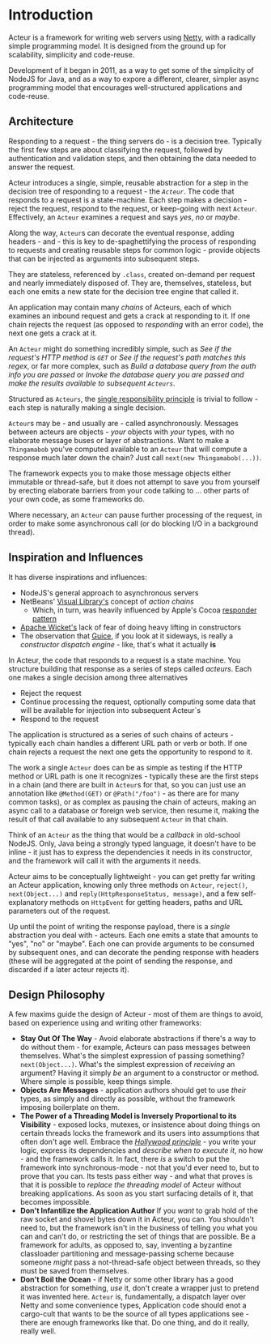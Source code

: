 # Introduction

Acteur is a framework for writing web servers using [Netty](https://netty.io), with
a radically simple programming model.  It is designed from the ground up for 
scalability, simplicity and code-reuse.

Development of it began in 2011, as a way to get some of the simplicity of 
NodeJS for Java, and as a way to expore a different, clearer, simpler async
programming model that encourages well-structured applications and code-reuse.

## Architecture

Responding to a request - the thing servers do - is a decision tree.  Typically the
first few steps are about classifying the request, followed by authentication and
validation steps, and then obtaining the data needed to answer the request.

Acteur introduces a single, simple, reusable abstraction for a step in the decision
tree of responding to a request - the *`Acteur`*.  The code that responds to a
request is a state-machine.  Each step makes a decision - reject the request,
respond to the request, or keep-going with next `Acteur`.  Effectively, an `Acteur`
examines a request and says *yes*, *no* or *maybe*.

Along the way, `Acteur`s can decorate the eventual response, adding headers - and - this
is key to de-spaghettifying the process of responding to requests and creating reusable
steps for common logic - provide objects that can be injected as arguments into
subsequent steps.

They are stateless, referenced by `.class`, created on-demand per request and
nearly immediately disposed of.  They are, themselves, stateless, but each one emits
a new state for the decision tree engine that called it.

An application may contain many *chains* of Acteurs, each of which examines an inbound
request and gets a crack at responding to it.  If one chain rejects the request (as
opposed to *responding* with an error code), the next one gets a crack at it.

An `Acteur` might do something incredibly simple, such as *See if the request's HTTP
method is `GET`* or *See if the request's path matches this regex*, or far more complex,
such as *Build a database query from the auth info you are passed* or *Invoke the database
query you are passed and make the results available to subsequent `Acteurs`*.

Structured as `Acteurs`, the
[single responsibility principle](https://en.wikipedia.org/wiki/Single-responsibility_principle) is
trivial to follow - each step is naturally making a single decision.

`Acteur`s may be - and usually are - called asynchronously.  Messages between acteurs
are objects - *your* objects with *your* types, with no elaborate message buses 
or layer of abstractions.  Want to make a `Thingamabob` you've computed available
to an `Acteur` that will compute a response much later down the chain?  Just call
`next(new Thingamabob(...))`.

The framework expects you to make those message objects either immutable or thread-safe,
but it does not attempt to save you from yourself by erecting elaborate barriers from
your code talking to ... other parts of your own code, as some frameworks do.

Where necessary, an `Acteur` can pause further processing of the request, in order to
make some asynchronous call (or do blocking I/O in a background thread).


## Inspiration and Influences

It has diverse inspirations and influences:

* NodeJS's general approach to asynchronous servers
* NetBeans' [Visual Library's](https://netbeans.apache.org/tutorials/nbm-visual_library.html)
concept of *action chains*
  * Which, in turn, was heavily influenced by Apple's Cocoa [responder
pattern](https://developer.apple.com/library/archive/documentation/General/Conceptual/Devpedia-CocoaApp/Responder.html)
* [Apache Wicket's](https://wicket.apache.org/) lack of fear of doing heavy lifting in constructors
* The observation that [Guice](https://github.com/google/guice), if you look at it sideways, is really a *constructor
dispatch engine* - like, that's what it actually **is**

In Acteur, the code that responds to a request is a state machine.  You structure
building that response as a series of steps called *acteurs*.  Each one makes a
single decision among three alternatives

* Reject the request
* Continue processing the request, optionally computing some data that will be
available for injection into subsequent Acteur`s
* Respond to the request

The application is structured as a series of such chains of acteurs - typically
each chain handles a different URL path or verb or both.  If one chain rejects a
request the next one gets the opportunity to respond to it.

The work a single `Acteur` does can be as simple as testing if the HTTP method or URL
path is one it recognizes - typically these are the first steps in a chain (and
there are built in `Acteur`s for that, so you can just use an annotation like
`@Method(GET)` or `@Path("/foo")` - as there are for many common tasks), or as
complex as pausing the chain of acteurs, making an async call to a database or
foreign web service, then resume it, making the result of that call available to
any subsequent `Acteur` in that chain.

Think of an `Acteur` as the thing that would be a *callback* in old-school NodeJS.
Only, Java being a strongly typed language, it doesn't have to be inline - it just
has to express the dependencies it needs in its constructor, and the framework
will call it with the arguments it needs.

Acteur aims to be conceptually lightweight - you can get pretty far writing an 
Acteur application, knowing only three methods on `Acteur`, `reject()`,
`next(Object...)` and `reply(HttpResponseStatus, message)`, and a few self-explanatory
methods on `HttpEvent` for getting headers, paths and URL parameters out of
the request.

Up until the point of writing the response payload, there is a *single* abstraction
you deal with - acteurs.  Each one emits a state that amounts to "yes", "no" or
"maybe".  Each one can provide arguments to be consumed by subsequent ones, and
can decorate the pending response with headers (these will be aggregated at the
point of sending the response, and discarded if a later acteur rejects it).


Design Philosophy
-----------------

A few maxims guide the design of Acteur - most of them are things to avoid, based
on experience using and writing other frameworks:

* **Stay Out Of The Way** - Avoid elaborate abstractions if there's a way to do without
them - for example, Acteurs can pass messages between themselves.  What's the simplest
expression of passing something?  `next(Object...)`.  What's the simplest expression of
*receiving* an argument?  Having it simply *be* an argument to a constructor or method.
Where simple is possible, keep things simple.
* **Objects Are Messages** - application authors should get to use *their* types, as
simply and directly as possible, without the framework imposing boilerplate on them.
* **The Power of a Threading Model is Inversely Proportional to its Visibility** - exposed
locks, mutexes, or insistence about doing things on certain threads locks the framework
and its users into assumptions that often don't age well.  Embrace
the [*Hollywood principle*](https://wiki.c2.com/?HollywoodPrinciple) - you write your
logic, express its dependencies and *describe when to execute it*, no how - and the
framework calls it.  In fact, there *is* a switch to put the framework into
synchronous-mode - not that you'd ever need to, but to prove that you can.  Its tests
pass either way - and what that proves is that it is possible to *replace the threading
model* of Acteur without breaking applications.  As soon as you start surfacing details
of it, that becomes impossible.
* **Don't Infantilize the Application Author**  If you *want* to grab hold of
the raw socket and shovel bytes down it in Acteur, you can.  You shouldn't need to, but
the framework isn't in the business of telling you what you can and can't do, or
restricting the set of things that are possible.  Be a framework for adults, as opposed
to, say, inventing a byzantine classloader partitioning and message-passing scheme because
someone *might* pass a not-thread-safe object between threads, so they must be saved from
themselves.
* **Don't Boil the Ocean** - if Netty or some other library has a good abstraction for something,
*use* it, don't create a wrapper just to pretend it was invented here.  `Acteur` is, 
fundamentally, a dispatch layer over Netty and some convenience types, Application code should enot a cargo-cult
that wants to be the source of all types applications see - there are enough frameworks
like that.  Do one thing, and do it really, really well.
